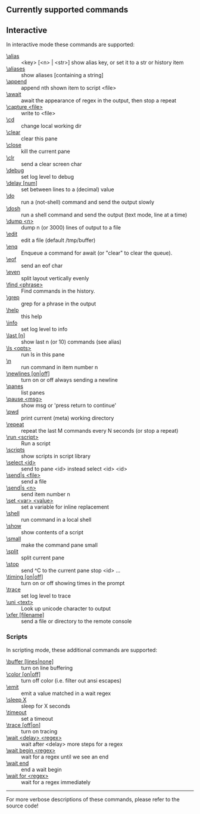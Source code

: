 <h2>Currently supported commands</h2>

<h2>Interactive</h2>

In interactive mode these commands are supported:

<dl>
<dt><a href="https://github.com/bduggan/tmeta/blob/master/lib/commander.pm6#L49">\alias</a></dt>
<dd>&lt;key&gt; [&lt;n&gt; | &lt;str&gt;] show alias key, or set it to a str or history item</dd>
<dt><a href="https://github.com/bduggan/tmeta/blob/master/lib/commander.pm6#L39">\aliases</a></dt>
<dd>show aliases [containing a string]</dd>
<dt><a href="https://github.com/bduggan/tmeta/blob/master/lib/commander.pm6#L14">\append</a></dt>
<dd>append nth shown item to script &lt;file&gt;</dd>
<dt><a href="https://github.com/bduggan/tmeta/blob/master/lib/commander/godot.pm6#L12">\await</a></dt>
<dd>await the appearance of regex in the output, then stop a repeat</dd>
<dt><a href="https://github.com/bduggan/tmeta/blob/master/lib/commands.pm6#L124">\capture &lt;file&gt;</a></dt>
<dd>write to &lt;file&gt;</dd>
<dt><a href="https://github.com/bduggan/tmeta/blob/master/lib/commands.pm6#L239">\cd</a></dt>
<dd>change local working dir</dd>
<dt><a href="https://github.com/bduggan/tmeta/blob/master/lib/commands.pm6#L316">\clear</a></dt>
<dd>clear this pane</dd>
<dt><a href="https://github.com/bduggan/tmeta/blob/master/lib/commands.pm6#L144">\close</a></dt>
<dd>kill the current pane</dd>
<dt><a href="https://github.com/bduggan/tmeta/blob/master/lib/commander/shellish.pm6#L36">\clr</a></dt>
<dd>send a clear screen char</dd>
<dt><a href="https://github.com/bduggan/tmeta/blob/master/lib/commands.pm6#L114">\debug</a></dt>
<dd>set log level to debug</dd>
<dt><a href="https://github.com/bduggan/tmeta/blob/master/lib/commands.pm6#L333">\delay [num]</a></dt>
<dd>set between lines to a (decimal) value</dd>
<dt><a href="https://github.com/bduggan/tmeta/blob/master/lib/commands.pm6#L265">\do</a></dt>
<dd>run a (not-shell) command and send the output slowly</dd>
<dt><a href="https://github.com/bduggan/tmeta/blob/master/lib/commands.pm6#L303">\dosh</a></dt>
<dd>run a shell command and send the output (text mode, line at a time)</dd>
<dt><a href="https://github.com/bduggan/tmeta/blob/master/lib/commands.pm6#L228">\dump &lt;n&gt;</a></dt>
<dd>dump n (or 3000) lines of output to a file</dd>
<dt><a href="https://github.com/bduggan/tmeta/blob/master/lib/commander.pm6#L32">\edit</a></dt>
<dd>edit a file (default /tmp/buffer)</dd>
<dt><a href="https://github.com/bduggan/tmeta/blob/master/lib/commander/godot.pm6#L42">\enq</a></dt>
<dd>Enqueue a command for await (or "clear" to clear the queue).</dd>
<dt><a href="https://github.com/bduggan/tmeta/blob/master/lib/commander/shellish.pm6#L31">\eof</a></dt>
<dd>send an eof char</dd>
<dt><a href="https://github.com/bduggan/tmeta/blob/master/lib/commands.pm6#L158">\even</a></dt>
<dd>split layout vertically evenly</dd>
<dt><a href="https://github.com/bduggan/tmeta/blob/master/lib/commands.pm6#L199">\find &lt;phrase&gt;</a></dt>
<dd>Find commands in the history.</dd>
<dt><a href="https://github.com/bduggan/tmeta/blob/master/lib/commander/shellish.pm6#L23">\grep</a></dt>
<dd>grep for a phrase in the output</dd>
<dt><a href="https://github.com/bduggan/tmeta/blob/master/lib/commands.pm6#L320">\help</a></dt>
<dd>this help</dd>
<dt><a href="https://github.com/bduggan/tmeta/blob/master/lib/commands.pm6#L119">\info</a></dt>
<dd>set log level to info</dd>
<dt><a href="https://github.com/bduggan/tmeta/blob/master/lib/commands.pm6#L218">\last [n]</a></dt>
<dd>show last n (or 10) commands (see alias)</dd>
<dt><a href="https://github.com/bduggan/tmeta/blob/master/lib/commands.pm6#L235">\ls &lt;opts&gt;</a></dt>
<dd>run ls in this pane</dd>
<dt><a href="https://github.com/bduggan/tmeta/blob/master/lib/commands.pm6#L244">\n</a></dt>
<dd>run command in item number n</dd>
<dt><a href="https://github.com/bduggan/tmeta/blob/master/lib/commands.pm6#L338">\newlines [on|off]</a></dt>
<dd>turn on or off always sending a newline</dd>
<dt><a href="https://github.com/bduggan/tmeta/blob/master/lib/commands.pm6#L166">\panes</a></dt>
<dd>list panes</dd>
<dt><a href="https://github.com/bduggan/tmeta/blob/master/lib/commands.pm6#L412">\pause &lt;msg&gt;</a></dt>
<dd>show msg or 'press return to continue'</dd>
<dt><a href="https://github.com/bduggan/tmeta/blob/master/lib/commander/shellish.pm6#L18">\pwd</a></dt>
<dd>print current (meta) working directory</dd>
<dt><a href="https://github.com/bduggan/tmeta/blob/master/lib/commander/godot.pm6#L50">\repeat</a></dt>
<dd>repeat the last M commands every N seconds (or stop a repeat)</dd>
<dt><a href="https://github.com/bduggan/tmeta/blob/master/lib/commands.pm6#L188">\run &lt;script&gt;</a></dt>
<dd>Run a script</dd>
<dt><a href="https://github.com/bduggan/tmeta/blob/master/lib/commander.pm6#L27">\scripts</a></dt>
<dd>show scripts in script library</dd>
<dt><a href="https://github.com/bduggan/tmeta/blob/master/lib/commands.pm6#L177">\select &lt;id&gt;</a></dt>
<dd>send to pane &lt;id&gt; instead select &lt;id&gt; &lt;id&gt;</dd>
<dt><a href="https://github.com/bduggan/tmeta/blob/master/lib/commands.pm6#L250">\send|s &lt;file&gt;</a></dt>
<dd>send a file</dd>
<dt><a href="https://github.com/bduggan/tmeta/blob/master/lib/commands.pm6#L249">\send|s &lt;n&gt;</a></dt>
<dd>send item number n</dd>
<dt><a href="https://github.com/bduggan/tmeta/blob/master/lib/commands.pm6#L86">\set &lt;var&gt; &lt;value&gt;</a></dt>
<dd>set a variable for inline replacement</dd>
<dt><a href="https://github.com/bduggan/tmeta/blob/master/lib/commander/shellish.pm6#L9">\shell</a></dt>
<dd>run command in a local shell</dd>
<dt><a href="https://github.com/bduggan/tmeta/blob/master/lib/commander.pm6#L19">\show</a></dt>
<dd>show contents of a script</dd>
<dt><a href="https://github.com/bduggan/tmeta/blob/master/lib/commands.pm6#L162">\small</a></dt>
<dd>make the command pane small</dd>
<dt><a href="https://github.com/bduggan/tmeta/blob/master/lib/commands.pm6#L152">\split</a></dt>
<dd>split current pane</dd>
<dt><a href="https://github.com/bduggan/tmeta/blob/master/lib/commands.pm6#L133">\stop</a></dt>
<dd>send ^C to the current pane stop &lt;id&gt; ...</dd>
<dt><a href="https://github.com/bduggan/tmeta/blob/master/lib/commands.pm6#L343">\timing [on|off]</a></dt>
<dd>turn on or off showing times in the prompt</dd>
<dt><a href="https://github.com/bduggan/tmeta/blob/master/lib/commands.pm6#L109">\trace</a></dt>
<dd>set log level to trace</dd>
<dt><a href="https://github.com/bduggan/tmeta/blob/master/lib/commands.pm6#L207">\uni &lt;text&gt;</a></dt>
<dd>Look up unicode character to output</dd>
<dt><a href="https://github.com/bduggan/tmeta/blob/master/lib/commands.pm6#L284">\xfer [filename]</a></dt>
<dd>send a file or directory to the remote console</dd>
</dl>
<h3>Scripts</h3>

In scripting mode, these additional commands are supported:

<dl>
<dt><a href="https://github.com/bduggan/tmeta/blob/master/lib/commands.pm6#L404">\buffer [lines|none]</a></dt>
<dd>turn on line buffering</dd>
<dt><a href="https://github.com/bduggan/tmeta/blob/master/lib/commands.pm6#L400">\color [on|off]</a></dt>
<dd>turn off color (i.e. filter out ansi escapes)</dd>
<dt><a href="https://github.com/bduggan/tmeta/blob/master/lib/commands.pm6#L465">\emit</a></dt>
<dd>emit a value matched in a wait regex</dd>
<dt><a href="https://github.com/bduggan/tmeta/blob/master/lib/commands.pm6#L461">\sleep X</a></dt>
<dd>sleep for X seconds</dd>
<dt><a href="https://github.com/bduggan/tmeta/blob/master/lib/commands.pm6#L456">\timeout</a></dt>
<dd>set a timeout</dd>
<dt><a href="https://github.com/bduggan/tmeta/blob/master/lib/commands.pm6#L408">\trace [off|on]</a></dt>
<dd>turn on tracing</dd>
<dt><a href="https://github.com/bduggan/tmeta/blob/master/lib/commands.pm6#L419">\wait &lt;delay&gt; &lt;regex&gt;</a></dt>
<dd>wait after &lt;delay&gt; more steps for a regex</dd>
<dt><a href="https://github.com/bduggan/tmeta/blob/master/lib/commands.pm6#L420">\wait begin &lt;regex&gt;</a></dt>
<dd>wait for a regex until we see an end</dd>
<dt><a href="https://github.com/bduggan/tmeta/blob/master/lib/commands.pm6#L421">\wait end</a></dt>
<dd>end a wait begin</dd>
<dt><a href="https://github.com/bduggan/tmeta/blob/master/lib/commands.pm6#L418">\wait for &lt;regex&gt;</a></dt>
<dd>wait for a regex immediately</dd>
</dl>

<hr>

For more verbose descriptions of these commands, please refer to the source code!
